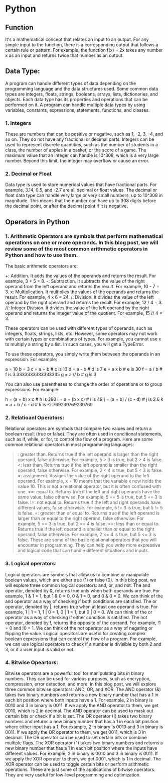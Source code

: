 # Python

## Function 
It's a mathematical concept that relates an input to an output. For any simple input to the function, there is a corresponding output that follows a certain rule or pattern. For example, the function f(x) = 2x takes any number x as an input and returns twice that number as an output.

## Data Type:
A program can handle different types of data depending on the programming language and the data structures used. Some common data types are integers, floats, strings, booleans, arrays, lists, dictionaries, and objects. Each data type has its properties and operations that can be performed on it. A program can handle multiple data types by using variables, constants, expressions, statements, functions, and classes.

### 1. Integers 
These are numbers that can be positive or negative, such as 1, -2, 3, -4, and so on. They do not have any fractional or decimal parts. Integers can be used to represent discrete quantities, such as the number of students in a class, the number of apples in a basket, or the score of a game. The maximum value that an integer can handle is 10^308, which is a very large number. Beyond this limit, the integer may overflow or cause an error.

### 2. Decimal or Float 
Data type is used to store numerical values that have fractional parts. For example, 3.14, 0.5, and -2.7 are all decimal or float values. The decimal or float data type can handle very large or very small numbers, up to 10^308 in magnitude. This means that the number can have up to 308 digits before the decimal point, or after the decimal point if it is negative.

## Operators in Python
### 1. Arithmetic Operators are symbols that perform mathematical operations on one or more operands. In this blog post, we will review some of the most common arithmetic operators in Python and how to use them.

The basic arithmetic operators are:

+: Addition. It adds the values of the operands and returns the result. For example, 3 + 5 = 8.
-: Subtraction. It subtracts the value of the right operand from the left operand and returns the result. For example, 10 - 7 = 3.
x: Multiplication. It multiplies the values of the operands and returns the result. For example, 4 x 6 = 24.
/: Division. It divides the value of the left operand by the right operand and returns the result. For example, 12 / 4 = 3.
//: Integer Division. It divides the value of the left operand by the right operand and returns the integer value of the quotient. For example, 15 // 4 = 3.

These operators can be used with different types of operands, such as integers, floats, strings, lists, etc. However, some operators may not work with certain types or combinations of types. For example, you cannot use x to multiply a string by a list. In such cases, you will get a TypeError.

To use these operators, you simply write them between the operands in an expression. For example:

a = 10
b = 3
c = a + b # c is 13
d = a - b # d is 7
e = a x b # e is 30
f = a / b # f is 3.3333333333333335
g = a // b # g is 3

You can also use parentheses to change the order of operations or to group expressions. For example:

h = (a + b) x c # h is 390
i = a + (b x c) # i is 49
j = (a + b) / (c - d) # j is 2.6
k = a + b / c - d # k is -2.769230769230769


### 2. Relatioanl Operators:
Relational operators are symbols that compare two values and return a boolean result (true or false). They are often used in conditional statements, such as if, while, or for, to control the flow of a program. Here are some common relational operators in most programming languages:

>: greater than. Returns true if the left operand is larger than the right operand, false otherwise. For example, 5 > 3 is true, but 2 > 4 is false.
<: less than. Returns true if the left operand is smaller than the right operand, false otherwise. For example, 2 < 4 is true, but 5 < 3 is false.
=: assignment. Assigns the value of the right operand to the left operand. For example, x = 10 means that the variable x now holds the value 10. This is not a relational operator, but it is often confused with one.
==: equal to. Returns true if the left and right operands have the same value, false otherwise. For example, 5 == 5 is true, but 5 == 3 is false.
!=: not equal to. Returns true if the left and right operands have different values, false otherwise. For example, 5 != 3 is true, but 5 != 5 is false.
>=: greater than or equal to. Returns true if the left operand is larger than or equal to the right operand, false otherwise. For example, 5 >= 3 is true, but 2 >= 4 is false.
<=: less than or equal to. Returns true if the left operand is smaller than or equal to the right operand, false otherwise. For example, 2 <= 4 is true, but 5 <= 3 is false.
These are some of the basic relational operators that you will encounter in programming. They can help you write more expressive and logical code that can handle different situations and inputs.

### 3. Logical operators:
Logical operators are symbols that allow us to combine or manipulate boolean values, which are either true (1) or false (0). In this blog post, we will explore three common logical operators: and, or, and not.
The and operator, denoted by &, returns true only when both operands are true. For example, 1 & 1 = 1, but 1 & 0 = 0, 0 & 1 = 0, and 0 & 0 = 0. We can think of the and operator as a way of checking if both conditions are satisfied.
The or operator, denoted by |, returns true when at least one operand is true. For example, 1 | 1 = 1, 1 | 0 = 1, 0 | 1 = 1, but 0 | 0 = 0. We can think of the or operator as a way of checking if either condition is satisfied.
The not operator, denoted by !, returns the opposite of the operand. For example, !1 = 0 and !0 = 1. We can think of the not operator as a way of negating or flipping the value.
Logical operators are useful for creating complex boolean expressions that can control the flow of a program. For example, we can use logical operators to check if a number is divisible by both 2 and 3, or if a user input is valid or not.

### 4. Bitwise Opeartors:
Bitwise operators are a powerful tool for manipulating bits in binary numbers. They can be used for various purposes, such as encryption, compression, error detection, and more. In this blog post, we will explore three common bitwise operators: AND, OR, and XOR.
The AND operator (&) takes two binary numbers and returns a new binary number that has a 1 in each bit position where both inputs have a 1.
For example, 2 in binary is 0010 and 3 in binary is 0011. If we apply the AND operator to them, we get 0010, which is 2 in decimal. The AND operator can be used to mask out certain bits or check if a bit is set.
The OR operator (|) takes two binary numbers and returns a new binary number that has a 1 in each bit position where either input has a 1.
For example, 2 in binary is 0010 and 3 in binary is 0011. If we apply the OR operator to them, we get 0011, which is 3 in decimal. The OR operator can be used to set certain bits or combine multiple flags.
The XOR operator (^) takes two binary numbers and returns a new binary number that has a 1 in each bit position where the inputs have different values.
For example, 2 in binary is 0010 and 3 in binary is 0011. If we apply the XOR operator to them, we get 0001, which is 1 in decimal. The XOR operator can be used to toggle certain bits or perform arithmetic operations.
These are just some of the applications of bitwise operators. They are very useful for low-level programming and optimization. 
